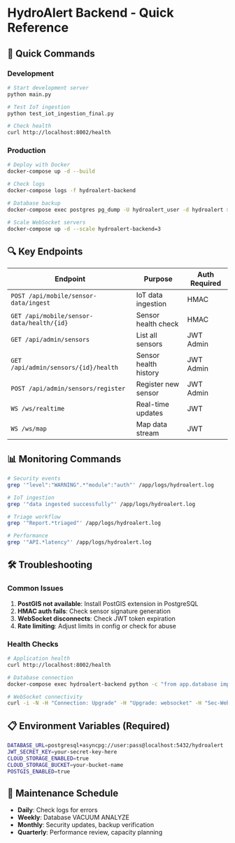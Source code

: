 # HydroAlert Backend - Quick Reference

## 🚀 Quick Commands

### Development
```bash
# Start development server
python main.py

# Test IoT ingestion
python test_iot_ingestion_final.py

# Check health
curl http://localhost:8002/health
```

### Production
```bash
# Deploy with Docker
docker-compose up -d --build

# Check logs
docker-compose logs -f hydroalert-backend

# Database backup
docker-compose exec postgres pg_dump -U hydroalert_user -d hydroalert > backup.sql

# Scale WebSocket servers
docker-compose up -d --scale hydroalert-backend=3
```

## 🔍 Key Endpoints

| Endpoint | Purpose | Auth Required |
|----------|---------|---------------|
| `POST /api/mobile/sensor-data/ingest` | IoT data ingestion | HMAC |
| `GET /api/mobile/sensor-data/health/{id}` | Sensor health check | HMAC |
| `GET /api/admin/sensors` | List all sensors | JWT Admin |
| `GET /api/admin/sensors/{id}/health` | Sensor health history | JWT Admin |
| `POST /api/admin/sensors/register` | Register new sensor | JWT Admin |
| `WS /ws/realtime` | Real-time updates | JWT |
| `WS /ws/map` | Map data stream | JWT |

## 📊 Monitoring Commands

```bash
# Security events
grep '"level":"WARNING".*"module":"auth"' /app/logs/hydroalert.log

# IoT ingestion
grep '"data ingested successfully"' /app/logs/hydroalert.log

# Triage workflow
grep '"Report.*triaged"' /app/logs/hydroalert.log

# Performance
grep '"API.*latency"' /app/logs/hydroalert.log
```

## 🛠️ Troubleshooting

### Common Issues
1. **PostGIS not available**: Install PostGIS extension in PostgreSQL
2. **HMAC auth fails**: Check sensor signature generation
3. **WebSocket disconnects**: Check JWT token expiration
4. **Rate limiting**: Adjust limits in config or check for abuse

### Health Checks
```bash
# Application health
curl http://localhost:8002/health

# Database connection
docker-compose exec hydroalert-backend python -c "from app.database import get_session; print('DB OK')"

# WebSocket connectivity
curl -i -N -H "Connection: Upgrade" -H "Upgrade: websocket" -H "Sec-WebSocket-Key: test" -H "Sec-WebSocket-Version: 13" http://localhost:8002/ws/realtime
```

## 📋 Environment Variables (Required)

```bash
DATABASE_URL=postgresql+asyncpg://user:pass@localhost:5432/hydroalert
JWT_SECRET_KEY=your-secret-key-here
CLOUD_STORAGE_ENABLED=true
CLOUD_STORAGE_BUCKET=your-bucket-name
POSTGIS_ENABLED=true
```

## 🔧 Maintenance Schedule

- **Daily**: Check logs for errors
- **Weekly**: Database VACUUM ANALYZE
- **Monthly**: Security updates, backup verification
- **Quarterly**: Performance review, capacity planning
